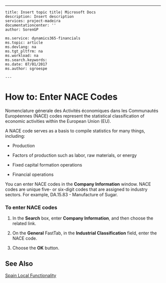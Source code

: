 ---
    title: Insert topic title| Microsoft Docs
    description: Insert description
    services: project-madeira
    documentationcenter: ''
    author: SorenGP

    ms.service: dynamics365-financials
    ms.topic: article
    ms.devlang: na
    ms.tgt_pltfrm: na
    ms.workload: na
    ms.search.keywords:
    ms.date: 07/01/2017
    ms.author: sgroespe

    ---
# How to: Enter NACE Codes
Nomenclature génerale des Activités économiques dans les Communautés Européennes \(NACE\) codes represent the statistical classification of economic activities within the European Union \(EU\).  
  
 A NACE code serves as a basis to compile statistics for many things, including:  
  
-   Production  
  
-   Factors of production such as labor, raw materials, or energy  
  
-   Fixed capital formation operations  
  
-   Financial operations  
  
 You can enter NACE codes in the **Company Information** window. NACE codes are unique five- or six-digit codes that are assigned to industry sectors. For example, DA.15.83 - Manufacture of Sugar.  
  
### To enter NACE codes  
  
1.  In the **Search** box, enter **Company Information**, and then choose the related link.  
  
2.  On the **General** FastTab, in the **Industrial Classification** field, enter the NACE code.  
  
3.  Choose the **OK** button.  
  
## See Also  
 [Spain Local Functionality](../FullExperience/spain-local-functionality.md)